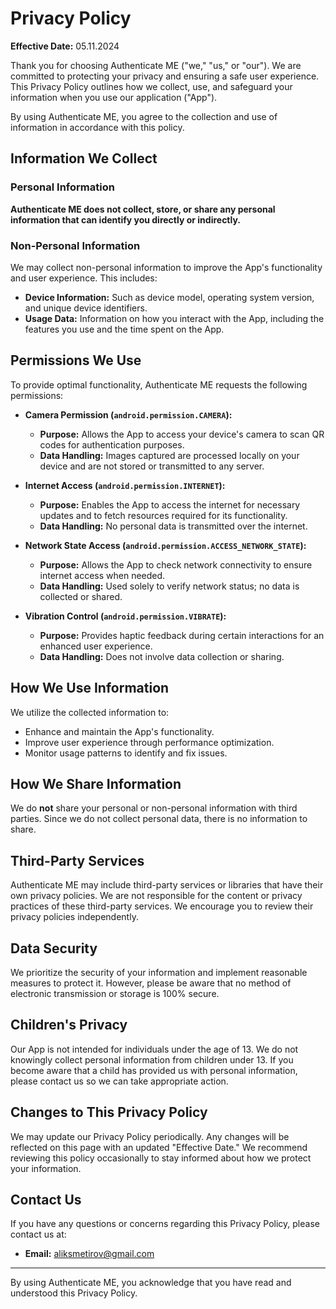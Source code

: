 # Privacy Policy

**Effective Date:** 05.11.2024

Thank you for choosing Authenticate ME ("we," "us," or "our"). We are committed to protecting your privacy and ensuring a safe user experience. This Privacy Policy outlines how we collect, use, and safeguard your information when you use our application ("App").

By using Authenticate ME, you agree to the collection and use of information in accordance with this policy.

## Information We Collect

### Personal Information

**Authenticate ME does not collect, store, or share any personal information that can identify you directly or indirectly.**

### Non-Personal Information

We may collect non-personal information to improve the App's functionality and user experience. This includes:

- **Device Information:** Such as device model, operating system version, and unique device identifiers.
- **Usage Data:** Information on how you interact with the App, including the features you use and the time spent on the App.

## Permissions We Use

To provide optimal functionality, Authenticate ME requests the following permissions:

- **Camera Permission (`android.permission.CAMERA`):**
  - **Purpose:** Allows the App to access your device's camera to scan QR codes for authentication purposes.
  - **Data Handling:** Images captured are processed locally on your device and are not stored or transmitted to any server.

- **Internet Access (`android.permission.INTERNET`):**
  - **Purpose:** Enables the App to access the internet for necessary updates and to fetch resources required for its functionality.
  - **Data Handling:** No personal data is transmitted over the internet.

- **Network State Access (`android.permission.ACCESS_NETWORK_STATE`):**
  - **Purpose:** Allows the App to check network connectivity to ensure internet access when needed.
  - **Data Handling:** Used solely to verify network status; no data is collected or shared.

- **Vibration Control (`android.permission.VIBRATE`):**
  - **Purpose:** Provides haptic feedback during certain interactions for an enhanced user experience.
  - **Data Handling:** Does not involve data collection or sharing.

## How We Use Information

We utilize the collected information to:

- Enhance and maintain the App's functionality.
- Improve user experience through performance optimization.
- Monitor usage patterns to identify and fix issues.

## How We Share Information

We do **not** share your personal or non-personal information with third parties. Since we do not collect personal data, there is no information to share.

## Third-Party Services

Authenticate ME may include third-party services or libraries that have their own privacy policies. We are not responsible for the content or privacy practices of these third-party services. We encourage you to review their privacy policies independently.

## Data Security

We prioritize the security of your information and implement reasonable measures to protect it. However, please be aware that no method of electronic transmission or storage is 100% secure.

## Children's Privacy

Our App is not intended for individuals under the age of 13. We do not knowingly collect personal information from children under 13. If you become aware that a child has provided us with personal information, please contact us so we can take appropriate action.

## Changes to This Privacy Policy

We may update our Privacy Policy periodically. Any changes will be reflected on this page with an updated "Effective Date." We recommend reviewing this policy occasionally to stay informed about how we protect your information.

## Contact Us

If you have any questions or concerns regarding this Privacy Policy, please contact us at:

- **Email:** aliksmetirov@gmail.com

---

By using Authenticate ME, you acknowledge that you have read and understood this Privacy Policy.
